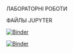ЛАБОРАТОРНІ РОБОТИ 

ФАЙЛЫ JUPYTER

[![Binder](https://mybinder.org/badge_logo.svg)](https://mybinder.org/v2/gh/5Tango2/labrob1/main?urlpath=https%3A%2F%2Fgithub.com%2F5Tango2%2Flabrob1%2Fblob%2Fmain%2F%25D0%25BB%25D0%25B0%25D0%25B1%25E2%2584%25963.ipynb)


[![Binder](https://mybinder.org/badge_logo.svg)](https://mybinder.org/v2/gh/5Tango2/labrob1/main?urlpath=https%3A%2F%2Fgithub.com%2F5Tango2%2Flabrob1%2Fblob%2Fmain%2F%25D0%25BB%25D0%25B0%25D0%25B1%25E2%2584%25963.ipynb)
